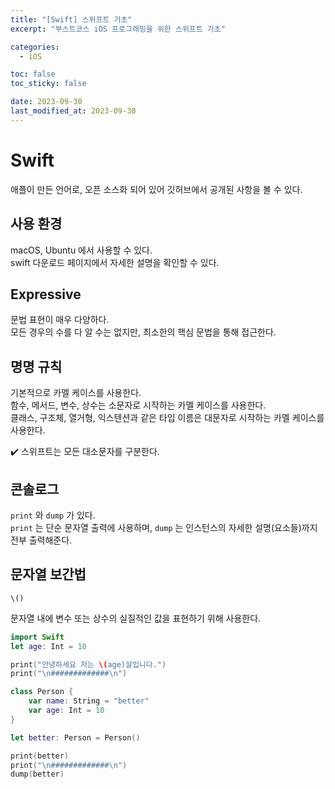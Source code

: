 ```yaml
---
title: "[Swift] 스위프트 기초"
excerpt: "부스트코스 iOS 프로그래밍을 위한 스위프트 기초"

categories:
  - iOS

toc: false
toc_sticky: false

date: 2023-09-30
last_modified_at: 2023-09-30
---
```


# Swift

애플이 만든 언어로, 오픈 소스화 되어 있어 깃허브에서 공개된 사항을 볼 수 있다.  

## 사용 환경

macOS, Ubuntu 에서 사용할 수 있다.  
swift 다운로드 페이지에서 자세한 설명을 확인할 수 있다.  

## Expressive

문법 표현이 매우 다양하다.  
모든 경우의 수를 다 알 수는 없지만, 최소한의 핵심 문법을 통해 접근한다.  

## 명명 규칙

기본적으로 카멜 케이스를 사용한다.  
함수, 메서드, 변수, 상수는 소문자로 시작하는 카멜 케이스를 사용한다.  
클래스, 구조체, 열거형, 익스텐션과 같은 타입 이름은 대문자로 시작하는 카멜 케이스를 사용한다.  

✔️ 스위프트는 모든 대소문자를 구분한다.  

## 콘솔로그

`print` 와 `dump` 가 있다.  
`print` 는 단순 문자열 출력에 사용하며, `dump` 는 인스턴스의 자세한 설명(요소들)까지 전부 출력해준다.  

## 문자열 보간법

```
\()
```

문자열 내에 변수 또는 상수의 실질적인 값을 표현하기 위해 사용한다.  

```swift
import Swift
let age: Int = 10

print("안녕하세요 저는 \(age)살입니다.")
print("\n#############\n")

class Person {
    var name: String = "better"
    var age: Int = 10
}

let better: Person = Person()

print(better)
print("\n#############\n")
dump(better)
```


